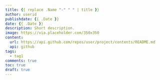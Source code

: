 ```yaml
---
title: {{ replace .Name "-" " " | title }}
author: userid
publishdate: {{ .Date }}
date: {{ .Date }}
description: Short description.
image: https://via.placeholder.com/350x350
content:
  url: https://api.github.com/repos/user/project/contents/README.md
  api: github
tags:
  - tag1
comments: true
toc: true
draft: true
---
```


